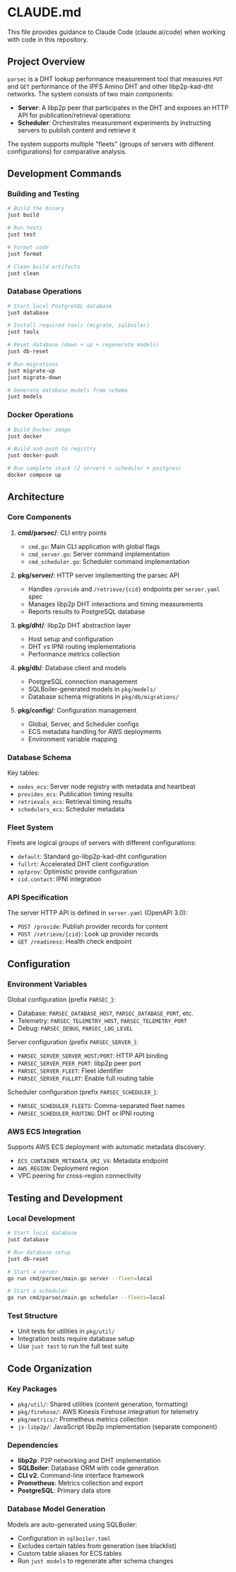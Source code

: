 # CLAUDE.md

This file provides guidance to Claude Code (claude.ai/code) when working with code in this repository.

## Project Overview

`parsec` is a DHT lookup performance measurement tool that measures `PUT` and `GET` performance of the IPFS Amino DHT and other libp2p-kad-dht networks. The system consists of two main components:

- **Server**: A libp2p peer that participates in the DHT and exposes an HTTP API for publication/retrieval operations
- **Scheduler**: Orchestrates measurement experiments by instructing servers to publish content and retrieve it

The system supports multiple "fleets" (groups of servers with different configurations) for comparative analysis.

## Development Commands

### Building and Testing
```bash
# Build the binary
just build

# Run tests
just test

# Format code
just format

# Clean build artifacts
just clean
```

### Database Operations
```bash
# Start local PostgreSQL database
just database

# Install required tools (migrate, sqlboiler)
just tools

# Reset database (down + up + regenerate models)
just db-reset

# Run migrations
just migrate-up
just migrate-down

# Generate database models from schema
just models
```

### Docker Operations
```bash
# Build Docker image
just docker

# Build and push to registry
just docker-push

# Run complete stack (2 servers + scheduler + postgres)
docker compose up
```

## Architecture

### Core Components

1. **cmd/parsec/**: CLI entry points
   - `cmd.go`: Main CLI application with global flags
   - `cmd_server.go`: Server command implementation
   - `cmd_scheduler.go`: Scheduler command implementation

2. **pkg/server/**: HTTP server implementing the parsec API
   - Handles `/provide` and `/retrieve/{cid}` endpoints per `server.yaml` spec
   - Manages libp2p DHT interactions and timing measurements
   - Reports results to PostgreSQL database

3. **pkg/dht/**: libp2p DHT abstraction layer
   - Host setup and configuration
   - DHT vs IPNI routing implementations
   - Performance metrics collection

4. **pkg/db/**: Database client and models
   - PostgreSQL connection management
   - SQLBoiler-generated models in `pkg/models/`
   - Database schema migrations in `pkg/db/migrations/`

5. **pkg/config/**: Configuration management
   - Global, Server, and Scheduler configs
   - ECS metadata handling for AWS deployments
   - Environment variable mapping

### Database Schema

Key tables:
- `nodes_ecs`: Server node registry with metadata and heartbeat
- `provides_ecs`: Publication timing results
- `retrievals_ecs`: Retrieval timing results
- `schedulers_ecs`: Scheduler metadata

### Fleet System

Fleets are logical groups of servers with different configurations:
- `default`: Standard go-libp2p-kad-dht configuration
- `fullrt`: Accelerated DHT client configuration
- `optprov`: Optimistic provide configuration
- `cid.contact`: IPNI integration

### API Specification

The server HTTP API is defined in `server.yaml` (OpenAPI 3.0):
- `POST /provide`: Publish provider records for content
- `POST /retrieve/{cid}`: Look up provider records
- `GET /readiness`: Health check endpoint

## Configuration

### Environment Variables

Global configuration (prefix `PARSEC_`):
- Database: `PARSEC_DATABASE_HOST`, `PARSEC_DATABASE_PORT`, etc.
- Telemetry: `PARSEC_TELEMETRY_HOST`, `PARSEC_TELEMETRY_PORT`
- Debug: `PARSEC_DEBUG`, `PARSEC_LOG_LEVEL`

Server configuration (prefix `PARSEC_SERVER_`):
- `PARSEC_SERVER_SERVER_HOST/PORT`: HTTP API binding
- `PARSEC_SERVER_PEER_PORT`: libp2p peer port
- `PARSEC_SERVER_FLEET`: Fleet identifier
- `PARSEC_SERVER_FULLRT`: Enable full routing table

Scheduler configuration (prefix `PARSEC_SCHEDULER_`):
- `PARSEC_SCHEDULER_FLEETS`: Comma-separated fleet names
- `PARSEC_SCHEDULER_ROUTING`: DHT or IPNI routing

### AWS ECS Integration

Supports AWS ECS deployment with automatic metadata discovery:
- `ECS_CONTAINER_METADATA_URI_V4`: Metadata endpoint
- `AWS_REGION`: Deployment region
- VPC peering for cross-region connectivity

## Testing and Development

### Local Development
```bash
# Start local database
just database

# Run database setup
just db-reset

# Start a server
go run cmd/parsec/main.go server --fleet=local

# Start a scheduler
go run cmd/parsec/main.go scheduler --fleets=local
```

### Test Structure
- Unit tests for utilities in `pkg/util/`
- Integration tests require database setup
- Use `just test` to run the full test suite

## Code Organization

### Key Packages
- `pkg/util/`: Shared utilities (content generation, formatting)
- `pkg/firehose/`: AWS Kinesis Firehose integration for telemetry
- `pkg/metrics/`: Prometheus metrics collection
- `js-libp2p/`: JavaScript libp2p implementation (separate component)

### Dependencies
- **libp2p**: P2P networking and DHT implementation
- **SQLBoiler**: Database ORM with code generation
- **CLI v2**: Command-line interface framework
- **Prometheus**: Metrics collection and export
- **PostgreSQL**: Primary data store

### Database Model Generation

Models are auto-generated using SQLBoiler:
- Configuration in `sqlboiler.toml`
- Excludes certain tables from generation (see blacklist)
- Custom table aliases for ECS tables
- Run `just models` to regenerate after schema changes
